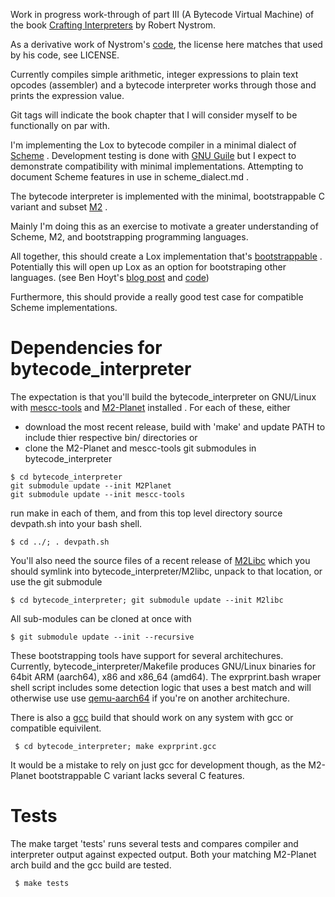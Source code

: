 Work in progress work-through of part III (A Bytecode Virtual Machine) of the book [Crafting Interpreters](https://craftinginterpreters.com/) by Robert Nystrom.

As a derivative work of Nystrom's [code](https://github.com/munificent/craftinginterpreters), the license here matches that used by his code, see LICENSE.

Currently compiles simple arithmetic, integer expressions to plain text opcodes (assembler) and a bytecode interpreter works through those and prints the expression value.

Git tags will indicate the book chapter that I will consider myself to be functionally on par with.

I'm implementing the Lox to bytecode compiler in a minimal dialect of [Scheme](https://en.wikipedia.org/wiki/Scheme_(programming_language))  . Development testing is done with [GNU Guile](https://www.gnu.org/software/guile/) but I expect to demonstrate compatibility with minimal implementations. Attempting to document Scheme features in use in scheme_dialect.md .

The bytecode interpreter is implemented with the minimal, bootstrappable C variant and subset [M2](https://github.com/oriansj/M2-Planet/) .

Mainly I'm doing this as an exercise to motivate a greater understanding of Scheme, M2, and bootstrapping programming languages.

All together, this should create a Lox implementation that's [bootstrappable](https://bootstrappable.org) . Potentially this will open up Lox as an option for bootstraping other languages. (see Ben Hoyt's [blog post](https://benhoyt.com/writings/loxlox/) and [code](https://github.com/benhoyt/loxlox))

Furthermore, this should provide a really good test case for compatible Scheme implementations.

# Dependencies for bytecode_interpreter

The expectation is that you'll build the bytecode_interpreter on GNU/Linux with [mescc-tools](https://github.com/oriansj/mescc-tools) and [M2-Planet](https://github.com/oriansj/M2-Planet) installed . For each of these, either
 * download the most recent release, build with 'make' and update PATH to include thier respective bin/ directories
or
 * clone the M2-Planet and mescc-tools git submodules in bytecode_interpreter
 ```
 $ cd bytecode_interpreter
 git submodule update --init M2Planet
 git submodule update --init mescc-tools
```
run make in each of them, and from this top level directory source devpath.sh into your bash shell.
```
$ cd ../; . devpath.sh
```

You'll also need the source files of a recent release of [M2Libc](https://github.com/oriansj/M2libc) which you should symlink into bytecode_interpreter/M2libc, unpack to that location, or use the git submodule
```
$ cd bytecode_interpreter; git submodule update --init M2libc
```

All sub-modules can be cloned at once with
```
$ git submodule update --init --recursive
```

These bootstrapping tools have support for several architechures. Currently, bytecode_interpreter/Makefile produces GNU/Linux binaries for 64bit ARM (aarch64), x86 and x86_64 (amd64). The exprprint.bash wraper shell script includes some detection logic that uses a best match and will otherwise use use [qemu-aarch64](https://www.qemu.org/) if you're on another architechure.

There is also a [gcc](https://www.gnu.org/software/gcc/) build that should work on any system with gcc or compatible equivilent.
```
 $ cd bytecode_interpreter; make exprprint.gcc
```

It would be a mistake to rely on just gcc for development though, as the M2-Planet bootstrappable C variant lacks several C features.

# Tests

The make target 'tests' runs several tests and compares compiler and interpreter output against expected output. Both your matching M2-Planet arch build and the gcc build are tested.
```
 $ make tests
```
